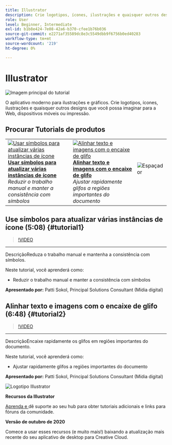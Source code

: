 ```yaml
---
title: Illustrator
description: Crie logotipos, ícones, ilustrações e quaisquer outros designs que você possa imaginar para a Web, dispositivos móveis ou impressão
role: User
level: Beginner, Intermediate
exl-id: b1b8e424-7e08-42a6-b370-cfee1b76b036
source-git-commit: e2271af35589dc8e3c5549dbb9f6756b0ed40283
workflow-type: tm+mt
source-wordcount: '219'
ht-degree: 0%

---
```


# Illustrator

![Imagem principal do tutorial](../assets/Illustrator.jpg)

O aplicativo moderno para ilustrações e gráficos. Crie logotipos, ícones, ilustrações e quaisquer outros designs que você possa imaginar para a Web, dispositivos móveis ou impressão.

## Procurar Tutorials de produtos

<table style="table-layout:fixed">
<tr>
 <td>
   <a href="illustrator.md#tutorial1">
      <img alt="Usar símbolos para atualizar várias instâncias de ícone" src="../assets/Illustrator_symbols_sokol_thumbnail.jpg" />
   </a>
    <div>
   <a href="illustrator.md#tutorial1"><strong>Usar símbolos para atualizar várias instâncias de ícone</strong></a>
    </div>
    <em>Reduzir o trabalho manual e manter a consistência com símbolos</em>
    <br>
  </td>
  <td>
    <a href="illustrator.md#tutorial2">
        <img alt="Alinhar texto e imagens com o encaixe de glifo" src="../assets/illustrator_glyphAlign_sokol_thumbnail.jpg" />
    </a>
    <div>
    <a href="illustrator.md#tutorial2"><strong>Alinhar texto e imagens com o encaixe de glifo</strong></a>
    </div>
    <em>Ajustar rapidamente glifos a regiões importantes do documento</em>
    <br>
  </td>
  <td>
    <img alt="Espaçador" src="../assets/Whitespacer.png" />
    <div>
    <br>
  </td>
</tr>
</table>

## Use símbolos para atualizar várias instâncias de ícone (5:08) {#tutorial1}

>[!VIDEO](https://video.tv.adobe.com/v/326816?hidetitle=true)

****
DescriçãoReduza o trabalho manual e mantenha a consistência com símbolos.

Neste tutorial, você aprenderá como:
* Reduzir o trabalho manual e manter a consistência com símbolos

**Apresentado por:**
Patti Sokol, Principal Solutions Consultant (Mídia digital)

## Alinhar texto e imagens com o encaixe de glifo (6:48) {#tutorial2}

>[!VIDEO](https://video.tv.adobe.com/v/326817?hidetitle=true)

****
DescriçãoEncaixe rapidamente os glifos em regiões importantes do documento.

Neste tutorial, você aprenderá como:
* Ajustar rapidamente glifos a regiões importantes do documento

**Apresentado por:**
Patti Sokol, Principal Solutions Consultant (Mídia digital)

![Logotipo Illustrator](../assets/ai_appicon_96.png)

**Recursos da Illustrator**

[Aprenda e ](https://helpx.adobe.com/support/illustrator.html) dê suporte ao seu hub para obter tutoriais adicionais e links para fóruns da comunidade.

**Versão de outubro de 2020**

Comece a usar esses recursos (e muito mais!) baixando a atualização mais recente do seu aplicativo de desktop para Creative Cloud.
